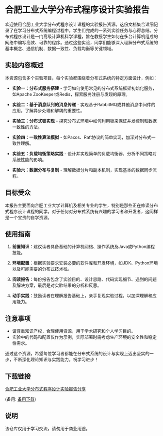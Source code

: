 # 合肥工业大学分布式程序设计实验报告

欢迎使用合肥工业大学分布式程序设计课程的实验报告资源。这份文档集合详细记录了在学习分布式系统编程过程中，学生们完成的一系列实验任务与心得总结。分布式程序设计是一门高级计算机科学课程，旨在教授学生如何在多台计算机组成的网络中编写高效、可靠的程序。通过这些实验，同学们能够深入理解分布式系统的基本概念、通信机制、数据一致性、负载均衡等关键领域。

## 实验内容概述

本资源包含多个实验项目，每个实验都围绕着分布式系统的特定方面设计，例如：

- **实验一：分布式服务搭建** - 学习如何使用常见的分布式系统框架初始化服务，如Apache ZooKeeper或Redis，探索服务注册与发现的原理。
  
- **实验二：基于消息队列的消息传递** - 实现基于RabbitMQ或其他消息中间件的应用，了解异步处理和解耦的重要性。
  
- **实验三：分布式锁实现** - 探究分布式环境中如何利用锁来保证并发控制和数据一致性的方法。
  
- **实验四：一致性算法模拟** - 如Paxos、Raft协议的简单实现，加深对分布式一致性理解。
  
- **实验五：负载均衡策略实践** - 设计并实现简单的负载均衡器，分析不同策略对系统性能的影响。
  
- **实验六：数据分布与复制** - 理解数据分片和副本机制，实现基本的数据同步流程。

## 目标受众

本报告主要面向合肥工业大学计算机及相关专业的学生，特别是那些正在修读分布式程序设计课程的同学。对于任何对分布式系统有兴趣的学习者和开发者，这同样是一个宝贵的自学资源。

## 使用指南

1. **前置知识**：建议读者具备基础的计算机网络、操作系统及Java或Python编程技能。
   
2. **环境配置**：根据实验要求安装必要的软件库和开发环境，如JDK、Python环境以及可能需要的分布式技术栈。
   
3. **阅读报告**：每份报告包含了实验目的、设计思路、代码实现细节、遇到的问题及解决方案，最后是对实验结果的分析和反思。

4. **动手实践**：鼓励读者在理解报告基础上，亲手复现实验过程，以加深理解和应用能力。

## 注意事项

- 请尊重知识产权，合理使用资源，用于学术研究和个人学习目的。
- 实验中的代码和配置仅作为示例，实际部署时需考虑生产环境的安全性和稳定性需求。

通过这个资源，希望每位学习者都能在分布式系统的设计与实现上迈出坚实的一步，不断深化理论知识与实践能力。祝学习进步！

## 下载链接
[合肥工业大学分布式程序设计实验报告分享](https://pan.quark.cn/s/65075b218941) 

(备用: [备用下载](https://pan.baidu.com/s/1nO9FfH4uMg8RGHUniXzvKg?pwd=1234))

## 说明

该仓库仅用于学习交流，请勿用于商业用途。
